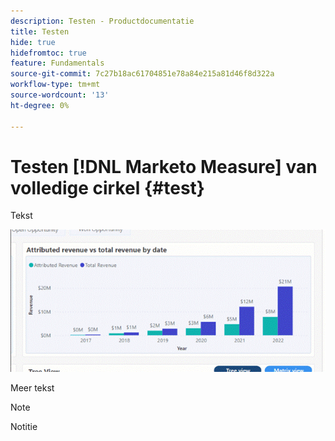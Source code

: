 ```yaml
---
description: Testen - Productdocumentatie
title: Testen
hide: true
hidefromtoc: true
feature: Fundamentals
source-git-commit: 7c27b18ac61704851e78a84e215a81d46f8d322a
workflow-type: tm+mt
source-wordcount: '13'
ht-degree: 0%

---
```


# Testen [!DNL Marketo Measure] van volledige cirkel {#test}

Tekst

![](assets/image.gif)

Meer tekst

>[!NOTE]
>
>Notitie
